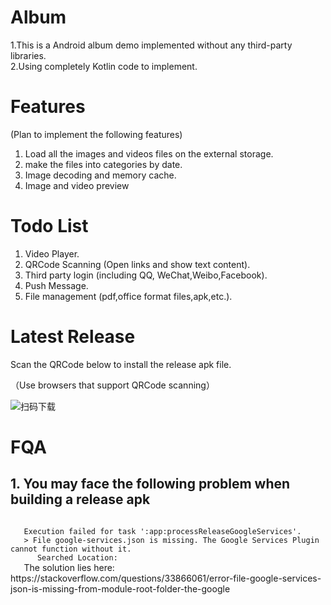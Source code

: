 # Album
1.This is a Android album demo implemented without any third-party libraries.   
2.Using completely Kotlin code to implement.

# Features

(Plan to implement the following features)

1. Load all the images and videos files on the external storage.
2. make the files into categories by date.
3. Image decoding and memory cache.
4. Image and video preview

# Todo List
1. Video Player.
2. QRCode Scanning (Open links and show text content).
3. Third party login (including QQ, WeChat,Weibo,Facebook).
4. Push Message.
5. File management (pdf,office format files,apk,etc.).

# Latest Release
Scan the QRCode  below to install the release apk file.

（Use browsers that support QRCode scanning）

![扫码下载](https://github.com/Sandwich2080/AlbumKt/releases)

# FQA
## 1. You may face the following problem when building a release apk
   <code>
   Execution failed for task ':app:processReleaseGoogleServices'.
   > File google-services.json is missing. The Google Services Plugin cannot function without it. 
      Searched Location: 
   </code>
   The solution lies here: 
   https://stackoverflow.com/questions/33866061/error-file-google-services-json-is-missing-from-module-root-folder-the-google
